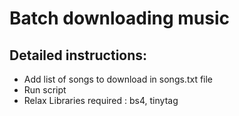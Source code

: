 # Batch downloading music 
## Detailed instructions:
* Add list of songs to download in songs.txt file
* Run script
* Relax
Libraries required : 
bs4, tinytag